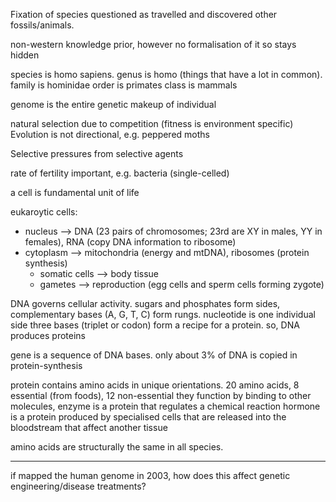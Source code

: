 <!-- SPDX-License-Identifier: zlib-acknowledgement -->
Fixation of species questioned as travelled and discovered other fossils/animals.

non-western knowledge prior, however no formalisation of it so stays hidden

species is homo sapiens. 
genus is homo (things that have a lot in common). 
family is hominidae
order is primates
class is mammals

genome is the entire genetic makeup of individual

natural selection due to competition (fitness is environment specific)
Evolution is not directional, e.g. peppered moths

Selective pressures from selective agents

rate of fertility important, e.g. bacteria (single-celled)

a cell is fundamental unit of life

eukaroytic cells:
  * nucleus --> DNA (23 pairs of chromosomes; 23rd are XY in males, YY in females), RNA (copy DNA information to ribosome)
  * cytoplasm --> mitochondria (energy and mtDNA), ribosomes (protein synthesis)
    * somatic cells --> body tissue
    * gametes --> reproduction (egg cells and sperm cells forming zygote)

DNA governs cellular activity.
sugars and phosphates form sides, complementary bases (A, G, T, C) form rungs. 
nucleotide is one individual side
three bases (triplet or codon) form a recipe for a protein. so, DNA produces proteins

gene is a sequence of DNA bases. only about 3% of DNA is copied in protein-synthesis

protein contains amino acids in unique orientations. 20 amino acids, 8 essential (from foods), 12 non-essential 
they function by binding to other molecules, 
enzyme is a protein that regulates a chemical reaction
hormone is a protein produced by specialised cells that are released into the bloodstream that affect another tissue

amino acids are structurally the same in all species.

------------------------------------------------------------------------
if mapped the human genome in 2003, how does this affect genetic engineering/disease treatments?
